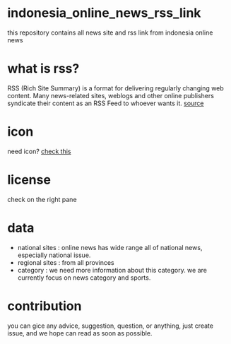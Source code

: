 # indonesia_online_news_rss_link
this repository contains all news site and rss link from indonesia online news


# what is rss?

RSS (Rich Site Summary) is a format for delivering regularly changing web content. Many news-related sites, weblogs and other online publishers syndicate their content as an RSS Feed to whoever wants it. [source](http://www.whatisrss.com/)


# icon
need icon? [check this](http://www.feedicons.com/)

# license
check on the right pane


# data
- national sites : online news has wide range all of national news, especially national issue.
- regional sites : from all provinces
- category : we need more information about this category. we are currently focus on news category and sports.


# contribution
you can gice any advice, suggestion, question, or anything, just create issue, and we hope can read as soon as possible.